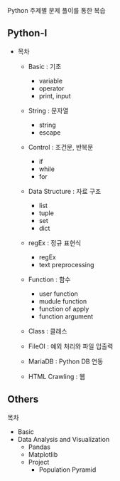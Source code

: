 Python 주제별 문제 풀이를 통한 복습

## Python-I

* 목차 
  * Basic : 기초
    * variable 
    * operator 
    * print, input 
    
  * String : 문자열
    * string 
    * escape
    
  * Control : 조건문, 반복문
    * if
    * while 
    * for
    
  * Data Structure : 자료 구조
    * list
    * tuple 
    * set
    * dict
    
  * regEx : 정규 표현식
    * regEx
    * text preprocessing
  
  * Function : 함수
    * user function
    * mudule function
    * function of apply
    * function argument 
    
  * Class : 클래스 
  * FileOI : 예외 처리와 파일 입출력 
  * MariaDB : Python DB 연동
  * HTML Crawling : 웹

## Others

목차 
* Basic
* Data Analysis and Visualization
  * Pandas
  * Matplotlib
  * Project
    * Population Pyramid
